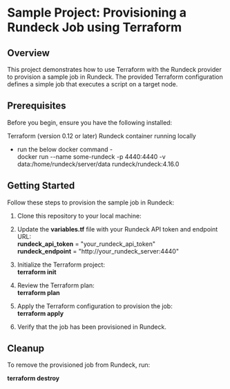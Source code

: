 # Sample Project: Provisioning a Rundeck Job using Terraform
## Overview
This project demonstrates how to use Terraform with the Rundeck provider to provision a sample job in Rundeck. 
The provided Terraform configuration defines a simple job that executes a script on a target node.

## Prerequisites
Before you begin, ensure you have the following installed:

Terraform (version 0.12 or later)
Rundeck container running locally <br>
- run the below docker command -<br>
   docker run --name some-rundeck -p 4440:4440 -v data:/home/rundeck/server/data rundeck/rundeck:4.16.0


## Getting Started
Follow these steps to provision the sample job in Rundeck:

1. Clone this repository to your local machine:

2. Update the **variables.tf** file with your Rundeck API token and endpoint URL:<br>
   **rundeck_api_token** = "your_rundeck_api_token"<br>
   **rundeck_endpoint** = "http://your_rundeck_server:4440"

3. Initialize the Terraform project:<br>
   **terraform init**

4. Review the Terraform plan:<br>
   **terraform plan**

5. Apply the Terraform configuration to provision the job:<br>
   **terraform apply**

6. Verify that the job has been provisioned in Rundeck.

## Cleanup
To remove the provisioned job from Rundeck, run:

**terraform destroy**





